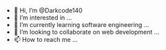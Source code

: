 - 👋 Hi, I’m @Darkcode140
- 👀 I’m interested in ...
- 🌱 I’m currently learning software engineering ... 
- 💞️ I’m looking to collaborate on web development ...
- 📫 How to reach me ...

<!---
Darkcode140/Darkcode140 is a ✨ special ✨ repository because its `README.md` (this file) appears on your GitHub profile.
You can click the Preview link to take a look at your changes.
--->
